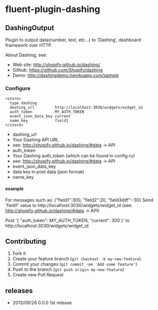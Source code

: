 # fluent-plugin-dashing

## DashingOutput

Plugin to output data(number, text, etc...) to 'Dashing', dashboard framework over HTTP.

About Dashing, see:

- Web site: http://shopify.github.io/dashing/
- Github: https://github.com/Shopify/dashing
- Demo: http://dashingdemo.herokuapp.com/sample

### Configure

````
<store>
  type dashing
  dashing_url         http://localhost:3030/widgets/widget_id
  auth_token          MY_AUTH_TOKEN
  event_json_data_key current
  name_key            field1
</store>
````

- dashing_url
 - Your Dashing API URL
 - see: http://shopify.github.io/dashing/#data -> API
- auth_token
 - Your Dashing auth_token (which can be found in config.ru)
 - see: http://shopify.github.io/dashing/#data -> API
- event_json_data_key
 - data key in post data (json format) 
- name_key

#### example

For messages such as: {"field1":300, "field2":20, "field3diff":-30}
Send 'field1' value to http://localhost:3030/widgets/widget_id (see: http://shopify.github.io/dashing/#data -> API)

Post '{ "auth_token": MY_AUTH_TOKEN, "current": 300 }' to http://localhost:3030/widgets/widget_id

## Contributing

1. Fork it
2. Create your feature branch (`git checkout -b my-new-feature`)
3. Commit your changes (`git commit -am 'Add some feature'`)
4. Push to the branch (`git push origin my-new-feature`)
5. Create new Pull Request

## releases

- 2013/09/26 0.0.0 1st release
